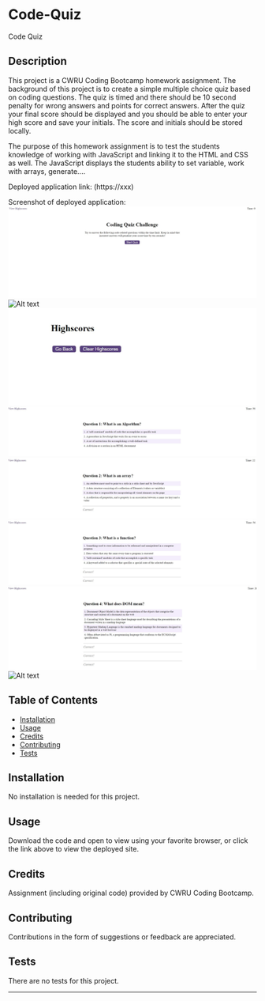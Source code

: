 # Code-Quiz

Code Quiz


## Description 

This project is a CWRU Coding Bootcamp homework assignment. The background of this project is to create a simple multiple choice quiz based on coding questions.  The quiz is timed and there should be 10 second penalty for wrong answers and points for correct answers.  After the quiz your final score should be displayed and you should be able to enter your high score and save your initials.  The score and initials should be stored locally.

The purpose of this homework assignment is to test the students knowledge of working with JavaScript and linking it to the HTML and CSS as well.  The JavaScript displays the students ability to set variable, work with arrays, generate....




Deployed application link: (https://xxx)


Screenshot of deployed application:
![Alt text](assets/images/Code-Quiz-Main-Screen.jpg?raw=true "Home-Screen")
![Alt text](assets/images/End-Screen.jpgraw=true "End-Screen")
![Alt text](assets/images/High-Scores.jpg?raw=true "High-Scores")
![Alt text](assets/images/Question-1.jpg?raw=true "Question-1")
![Alt text](assets/images/Question-2.jpg?raw=true "Question-2")
![Alt text](assets/images/Question-3.jpg?raw=true "Question-3")
![Alt text](assets/images/Question-4.jpg?raw=true "Question-4")
![Alt text](assets/images/Question-5.jpg?raw=true "Question-5")

## Table of Contents

* [Installation](#installation)
* [Usage](#usage)
* [Credits](#credits)
* [Contributing](#contributing)
* [Tests](#tests)


## Installation

No installation is needed for this project.


## Usage 

Download the code and open to view using your favorite browser, or click the link above to view the deployed site.


## Credits

Assignment (including original code) provided by CWRU Coding Bootcamp.


## Contributing

Contributions in the form of suggestions or feedback are appreciated.


## Tests

There are no tests for this project.

---
